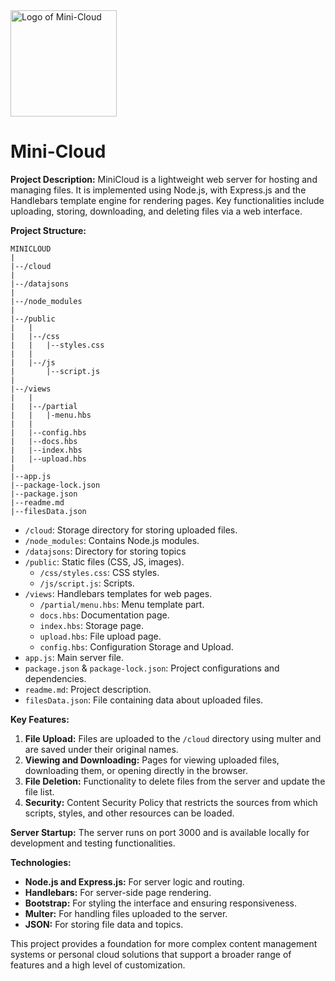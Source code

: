 <img src="https://github.com/SSobol77/Mini-Cloud/blob/main/public/logo.png" alt="Logo of Mini-Cloud" title="Mini-Cloud" width="170" height="170">

# Mini-Cloud

**Project Description:**
MiniCloud is a lightweight web server for hosting and managing files. It is implemented using Node.js, with Express.js and the Handlebars template engine for rendering pages. Key functionalities include uploading, storing, downloading, and deleting files via a web interface.

**Project Structure:**
```
MINICLOUD
|
|--/cloud
|
|--/datajsons
|
|--/node_modules
|
|--/public
|   |
|   |--/css
|   |   |--styles.css
|   |  
|   |--/js
|       |--script.js
|
|--/views
|   |
|   |--/partial
|   |   |-menu.hbs
|   |
|   |--config.hbs
|   |--docs.hbs
|   |--index.hbs
|   |--upload.hbs
|
|--app.js
|--package-lock.json
|--package.json
|--readme.md
|--filesData.json

```

- `/cloud`: Storage directory for storing uploaded files.
- `/node_modules`: Contains Node.js modules.
- `/datajsons`: Directory for storing topics
- `/public`: Static files (CSS, JS, images).
  - `/css/styles.css`: CSS styles.
  - `/js/script.js`: Scripts.
- `/views`: Handlebars templates for web pages.
  - `/partial/menu.hbs`: Menu template part.
  - `docs.hbs`: Documentation page.
  - `index.hbs`: Storage page.
  - `upload.hbs`: File upload page.
  - `config.hbs`: Configuration Storage and Upload.
- `app.js`: Main server file.
- `package.json` & `package-lock.json`: Project configurations and dependencies.
- `readme.md`: Project description.
- `filesData.json`: File containing data about uploaded files.

**Key Features:**
1. **File Upload:** Files are uploaded to the `/cloud` directory using multer and are saved under their original names.
2. **Viewing and Downloading:** Pages for viewing uploaded files, downloading them, or opening directly in the browser.
3. **File Deletion:** Functionality to delete files from the server and update the file list.
4. **Security:** Content Security Policy that restricts the sources from which scripts, styles, and other resources can be loaded.

**Server Startup:**
The server runs on port 3000 and is available locally for development and testing functionalities.

**Technologies:**
- **Node.js and Express.js:** For server logic and routing.
- **Handlebars:** For server-side page rendering.
- **Bootstrap:** For styling the interface and ensuring responsiveness.
- **Multer:** For handling files uploaded to the server.
- **JSON:** For storing file data and topics.

This project provides a foundation for more complex content management systems or personal cloud solutions that support a broader range of features and a high level of customization.
